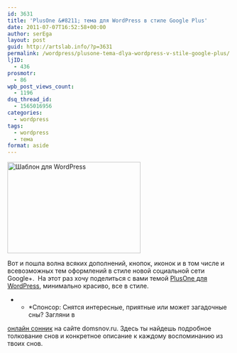 ```yaml
---
id: 3631
title: 'PlusOne &#8211; тема для WordPress в стиле Google Plus'
date: 2011-07-07T16:52:58+00:00
author: serEga
layout: post
guid: http://artslab.info/?p=3631
permalink: /wordpress/plusone-tema-dlya-wordpress-v-stile-google-plus/
ljID:
  - 436
prosmotr:
  - 86
wpb_post_views_count:
  - 1196
dsq_thread_id:
  - 1565016956
categories:
  - wordpress
tags:
  - wordpress
  - тема
format: aside
---
```

<a href="{{site.img_cdn}}/plustheme-wordpress-theme.png" rel="nofollow"><img class="size-medium wp-image-3632 aligncenter" title="plustheme-wordpress-theme" src="{{site.img_cdn}}/plustheme-wordpress-theme-300x206.png" alt="Шаблон для WordPress" width="300" height="206" /></a>

Вот и пошла волна всяких дополнений, кнопок, иконок и в том числе и всевозможных тем оформлений в стиле новой социальной сети Google+.  На этот раз хочу поделиться с вами темой <a title="тема для WordPress в стиле Google+" href="http://www.hacktrix.com/plusone-wordpress-theme" rel="nofollow">PlusOne для WordPress</a>, минимально красиво, все в стиле.

<!--more-->





* * *Спонсор: Снятся интересные, приятные или может загадочные сны? Загляни в

[онлайн сонник](http://domsnov.ru) на сайте domsnov.ru. Здесь ты найдешь подробное толкование снов и конкретное описание к каждому воспоминанию из твоих снов.